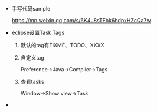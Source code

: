 - 手写代码sample

  https://mp.weixin.qq.com/s/6K4u8sTFbk6hdpxHZcQa7w

- eclipse设置Task Tags

  1. 默认的tag有FIXME、TODO、XXXX

  2. 自定义tag

     Preference->Java->Compiler->Tags

  3. 查看tasks

     Window->Show view->Task

- 